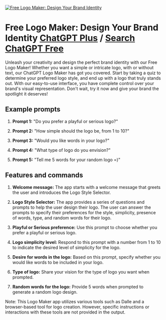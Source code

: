 
[![Free Logo Maker: Design Your Brand Identity](https://files.oaiusercontent.com/file-AIjDd83Nd8Jk1e7gfAb83Muz?se=2123-10-19T23%3A46%3A42Z&sp=r&sv=2021-08-06&sr=b&rscc=max-age%3D31536000%2C%20immutable&rscd=attachment%3B%20filename%3D6d14a16f-4b80-44e5-a12d-0447f82499b9.png&sig=WwwncFBrd9LVdp/8kT7eZGmc88dKFnCkVBnF86Kvkm8%3D)](https://chat.openai.com/g/g-mMYAFVbFg-free-logo-maker-design-your-brand-identity)

# Free Logo Maker: Design Your Brand Identity [ChatGPT Plus](https://chat.openai.com/g/g-mMYAFVbFg-free-logo-maker-design-your-brand-identity) / [Search ChatGPT Free](https://gptcall.net/index.html#/?search=Free%20Logo%20Maker%3A%20Design%20Your%20Brand%20Identity)

Unleash your creativity and design the perfect brand identity with our Free Logo Maker! Whether you want a simple or intricate logo, with or without text, our ChatGPT Logo Maker has got you covered. Start by taking a quiz to determine your preferred logo style, and end up with a logo that truly stands out. With our easy-to-use interface, you have complete control over your brand's visual representation. Don't wait, try it now and give your brand the spotlight it deserves!

## Example prompts

1. **Prompt 1:** "Do you prefer a playful or serious logo?"

2. **Prompt 2:** "How simple should the logo be, from 1 to 10?"

3. **Prompt 3:** "Would you like words in your logo?"

4. **Prompt 4:** "What type of logo do you envision?"

5. **Prompt 5:** "Tell me 5 words for your random logo =)"

## Features and commands

1. **Welcome message:** The app starts with a welcome message that greets the user and introduces the Logo Style Selector.

2. **Logo Style Selector:** The app provides a series of questions and prompts to help the user design their logo. The user can answer the prompts to specify their preferences for the style, simplicity, presence of words, type, and random words for their logo.

3. **Playful or Serious preference:** Use this prompt to choose whether you prefer a playful or serious logo.

4. **Logo simplicity level:** Respond to this prompt with a number from 1 to 10 to indicate the desired level of simplicity for the logo.

5. **Desire for words in the logo:** Based on this prompt, specify whether you would like words to be included in your logo.

6. **Type of logo:** Share your vision for the type of logo you want when prompted.

7. **Random words for the logo:** Provide 5 words when prompted to generate a random logo design.

Note: This Logo Maker app utilizes various tools such as Dalle and a browser-based tool for logo creation. However, specific instructions or interactions with these tools are not provided in the output.


